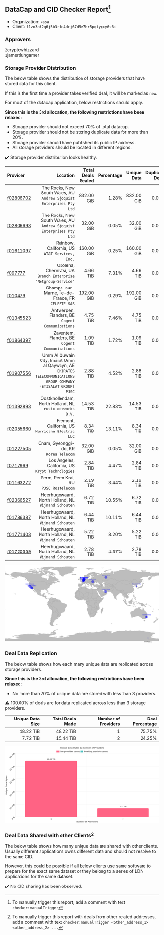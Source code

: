 ## DataCap and CID Checker Report[^1]
 - Organization: `Nasa`
 - Client: `f1zo3n62q6j5b3rfc4drj67d5e7hr5pqtygxy6s6i`
### Approvers
`2`cryptowhizzard<br/>`1`jamerduhgamer

### Storage Provider Distribution
The below table shows the distribution of storage providers that have stored data for this client.

If this is the first time a provider takes verified deal, it will be marked as `new`.

For most of the datacap application, below restrictions should apply.

**Since this is the 3rd allocation, the following restrictions have been relaxed:**
 - Storage provider should not exceed 70% of total datacap.
 - Storage provider should not be storing duplicate data for more than 20%.
 - Storage provider should have published its public IP address.
 - All storage providers should be located in different regions.

✔️ Storage provider distribution looks healthy.

| Provider                                              |                                                                                                            Location | Total Deals Sealed | Percentage | Unique Data | Duplicate Deals |
| :---------------------------------------------------- | ------------------------------------------------------------------------------------------------------------------: | -----------------: | ---------: | ----------: | --------------: |
| [f02806702](https://filfox.info/en/address/f02806702) |                                            The Rocks, New South Wales, AU<br/>`Andrew Sjoquist Enterprises Pty Ltd` |         832.00 GiB |      1.28% |  832.00 GiB |           0.00% |
| [f02806693](https://filfox.info/en/address/f02806693) |                                            The Rocks, New South Wales, AU<br/>`Andrew Sjoquist Enterprises Pty Ltd` |          32.00 GiB |      0.05% |   32.00 GiB |           0.00% |
| [f01611097](https://filfox.info/en/address/f01611097) |                                                                   Rainbow, California, US<br/>`AT&T Services, Inc.` |         160.00 GiB |      0.25% |  160.00 GiB |           0.00% |
| [f097777](https://filfox.info/en/address/f097777)     |                                                  Okolena, Chernivtsi, UA<br/>`Branch Enterprise "Netgroup-Service"` |           4.66 TiB |      7.31% |    4.66 TiB |           0.00% |
| [f010479](https://filfox.info/en/address/f010479)     |                                                               Champs-sur-Marne, Île-de-France, FR<br/>`CELESTE SAS` |         192.00 GiB |      0.29% |  192.00 GiB |           0.00% |
| [f01345523](https://filfox.info/en/address/f01345523) |                                                                 Antwerpen, Flanders, BE<br/>`Cogent Communications` |           4.75 TiB |      7.46% |    4.75 TiB |           0.00% |
| [f01864397](https://filfox.info/en/address/f01864397) |                                                                  Zaventem, Flanders, BE<br/>`Cogent Communications` |           1.09 TiB |      1.72% |    1.09 TiB |           0.00% |
| [f01907556](https://filfox.info/en/address/f01907556) | Umm Al Quwain City, Imārat Umm al Qaywayn, AE<br/>`EMIRATES TELECOMMUNICATIONS GROUP COMPANY (ETISALAT GROUP) PJSC` |           2.88 TiB |      4.52% |    2.88 TiB |           0.00% |
| [f01392893](https://filfox.info/en/address/f01392893) |                                                         Oostknollendam, North Holland, NL<br/>`Fusix Networks B.V.` |          14.53 TiB |     22.83% |   14.53 TiB |           0.00% |
| [f02055660](https://filfox.info/en/address/f02055660) |                                                                Fremont, California, US<br/>`Hurricane Electric LLC` |           8.34 TiB |     13.11% |    8.34 TiB |           0.00% |
| [f01227505](https://filfox.info/en/address/f01227505) |                                                                           Onam, Gyeonggi-do, KR<br/>`Korea Telecom` |          32.00 GiB |      0.05% |   32.00 GiB |           0.00% |
| [f0717969](https://filfox.info/en/address/f0717969)   |                                                                Los Angeles, California, US<br/>`Krypt Technologies` |           2.84 TiB |      4.47% |    2.84 TiB |           0.00% |
| [f01163272](https://filfox.info/en/address/f01163272) |                                                                           Perm, Perm Krai, RU<br/>`PJSC Rostelecom` |           2.19 TiB |      3.44% |    2.19 TiB |           0.00% |
| [f02366527](https://filfox.info/en/address/f02366527) |                                                             Heerhugowaard, North Holland, NL<br/>`Wijnand Schouten` |           6.72 TiB |     10.55% |    6.72 TiB |           0.00% |
| [f01786387](https://filfox.info/en/address/f01786387) |                                                             Heerhugowaard, North Holland, NL<br/>`Wijnand Schouten` |           6.44 TiB |     10.11% |    6.44 TiB |           0.00% |
| [f01771403](https://filfox.info/en/address/f01771403) |                                                             Heerhugowaard, North Holland, NL<br/>`Wijnand Schouten` |           5.22 TiB |      8.20% |    5.22 TiB |           0.00% |
| [f01720359](https://filfox.info/en/address/f01720359) |                                                             Heerhugowaard, North Holland, NL<br/>`Wijnand Schouten` |           2.78 TiB |      4.37% |    2.78 TiB |           0.00% |

<img src="https://raw.githubusercontent.com/data-preservation-programs/filplus-checker-assets/main/filecoin-project/filecoin-plus-large-datasets/issues/2217/1696818594767.png"/>

### Deal Data Replication
The below table shows how each many unique data are replicated across storage providers.


**Since this is the 3rd allocation, the following restrictions have been relaxed:**
- No more than 70% of unique data are stored with less than 3 providers.

⚠️ 100.00% of deals are for data replicated across less than 3 storage providers.

| Unique Data Size | Total Deals Made | Number of Providers | Deal Percentage |
| ---------------: | ---------------: | ------------------: | --------------: |
|        48.22 TiB |        48.22 TiB |                   1 |          75.75% |
|         7.72 TiB |        15.44 TiB |                   2 |          24.25% |

<img src="https://raw.githubusercontent.com/data-preservation-programs/filplus-checker-assets/main/filecoin-project/filecoin-plus-large-datasets/issues/2217/1696818595826.png"/>

### Deal Data Shared with other Clients[^3]
The below table shows how many unique data are shared with other clients.
Usually different applications owns different data and should not resolve to the same CID.

However, this could be possible if all below clients use same software to prepare for the exact same dataset or they belong to a series of LDN applications for the same dataset.

✔️ No CID sharing has been observed.

[^1]: To manually trigger this report, add a comment with text `checker:manualTrigger`

[^2]: Deals from those addresses are combined into this report as they are specified with `checker:manualTrigger`

[^3]: To manually trigger this report with deals from other related addresses, add a comment with text `checker:manualTrigger <other_address_1> <other_address_2> ...`
